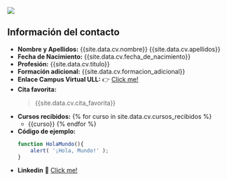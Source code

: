 
[![](https://secure.webtoolhub.com/static/resources/icons/set56/ed85b9d.png)]({{site.data.cv.enlace_campusULL}})


## Información del contacto
* **Nombre y Apellidos:** {{site.data.cv.nombre}} {{site.data.cv.apellidos}}
* **Fecha de Nacimiento:** {{site.data.cv.fecha_de_nacimiento}}
* **Profesión:** {{site.data.cv.titulo}}
* **Formación adicional:** {{site.data.cv.formacion_adicional}}
* **Enlace Campus Virtual ULL:** :point_right: [Click me!]({{site.data.cv.enlace_campusULL}})
* **Cita favorita:** 
  > {{site.data.cv.cita_favorita}}
* **Cursos recibidos:**
  {% for curso in site.data.cv.cursos_recibidos %}
  * {{curso}}
  {% endfor %}
* **Código de ejemplo:**
   ```javascript
   function HolaMundo(){
       alert( '¡Hola, Mundo!' );
   }
   ```
* **Linkedin** :link: [Click me!]({{site.data.cv.linkedin}})